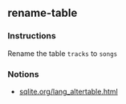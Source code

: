 ## rename-table

### Instructions

Rename the table `tracks` to `songs`

### Notions

- [sqlite.org/lang_altertable.html](https://sqlite.org/lang_altertable.html)
